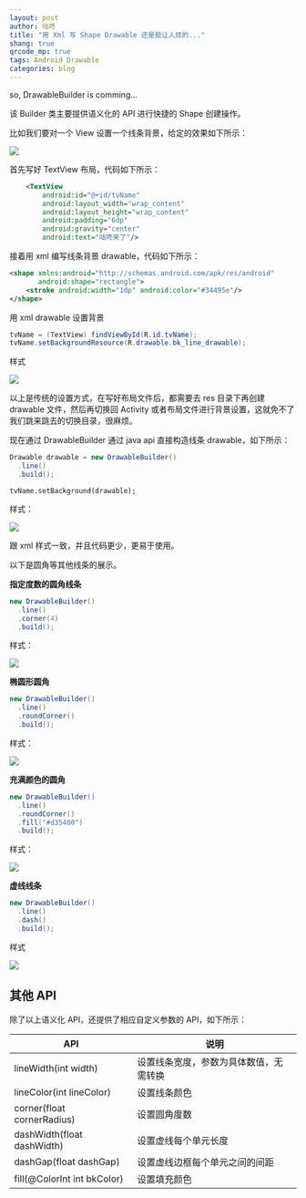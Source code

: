 ```yaml
---
layout: post
author: 咕咚
title: "用 Xml 写 Shape Drawable 还是挺让人烦的..."
shang: true
qrcode_mp: true
tags: Android Drawable
categories: blog 
---
```


so, DrawableBuilder is comming...

该 Builder 类主要提供语义化的 API 进行快捷的 Shape 创建操作。

比如我们要对一个 View 设置一个线条背景，给定的效果如下所示：

![](https://ws3.sinaimg.cn/large/006tKfTcly1g1eumuk7isj30dg03mmwx.jpg)

首先写好 TextView 布局，代码如下所示：

```xml
    <TextView
        android:id="@+id/tvName"
        android:layout_width="wrap_content"
        android:layout_height="wrap_content"
        android:padding="6dp"
        android:gravity="center"
        android:text="咕咚来了"/>
```
接着用 xml 编写线条背景 drawable，代码如下所示：

```xml
<shape xmlns:android="http://schemas.android.com/apk/res/android" 
       android:shape="rectangle">
    <stroke android:width="1dp" android:color="#34495e"/>
</shape>
```

用 xml drawable 设置背景

```java
tvName = (TextView) findViewById(R.id.tvName);
tvName.setBackgroundResource(R.drawable.bk_line_drawable);
```
样式

![](https://ws3.sinaimg.cn/large/006tKfTcly1g1eumuk7isj30dg03mmwx.jpg)

以上是传统的设置方式，在写好布局文件后，都需要去 res 目录下再创建 drawable 文件，然后再切换回 Activity 或者布局文件进行背景设置，这就免不了我们跳来跳去的切换目录，很麻烦。

现在通过 DrawableBuilder 通过 java api 直接构造线条 drawable，如下所示：

```java
Drawable drawable = new DrawableBuilder()
  .line()
  .build();
```

```
tvName.setBackground(drawable);
```

样式：

![](https://ws3.sinaimg.cn/large/006tKfTcly1g1eumuk7isj30dg03mmwx.jpg)

跟 xml 样式一致，并且代码更少，更易于使用。

以下是圆角等其他线条的展示。

**指定度数的圆角线条**

```java
new DrawableBuilder()
  .line()
  .corner(4)
  .build();
```

样式：

![](https://ws2.sinaimg.cn/large/006tKfTcly1g1eu63aw9rj30d603imwx.jpg)

**椭圆形圆角**
```java
new DrawableBuilder()
  .line()
  .roundCorner()
  .build();		
```

样式：

![](https://ws1.sinaimg.cn/large/006tKfTcly1g1eu8cytmqj30d403et8h.jpg)

**充满颜色的圆角**

```Java
new DrawableBuilder()
  .line()
  .roundCorner()
  .fill("#d35400")
  .build();
```

样式：

![](https://ws2.sinaimg.cn/large/006tKfTcly1g1eug4duitj30de03wwe9.jpg)

**虚线线条**

```java
new DrawableBuilder()
  .line()
  .dash()
  .build();
```

样式

![](https://ws3.sinaimg.cn/large/006tKfTcly1g1eus2o5l1j30d603sq2p.jpg)

## 其他 API

除了以上语义化 API，还提供了相应自定义参数的 API，如下所示：

| API                         | 说明                  |
| --------------------------- | ------------------- |
| lineWidth(int width)        | 设置线条宽度，参数为具体数值，无需转换 |
| lineColor(int lineColor)    | 设置线条颜色              |
| corner(float cornerRadius)  | 设置圆角度数              |
| dashWidth(float dashWidth)  | 设置虚线每个单元长度          |
| dashGap(float dashGap)      | 设置虚线边框每个单元之间的间距     |
| fill(@ColorInt int bkColor) | 设置填充颜色              |

